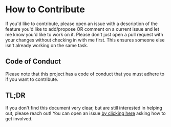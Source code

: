 # How to Contribute

If you'd like to contribute, please open an issue with a description of the feature you'd like to add/propose OR comment on a current issue and let me know you'd like to work on it. Please don't just open a pull request with your changes without checking in with me first. This ensures someone else isn't already working on the same task.

## Code of Conduct
Please note that this project has a code of conduct that you must adhere to if you want to contribute.

## TL;DR
If you don't find this document very clear, but are still interested in helping out, please reach out! You can open an issue [by clicking here](https://github.com/eignnx/cargo-gui/issues/new) asking how to get involved.